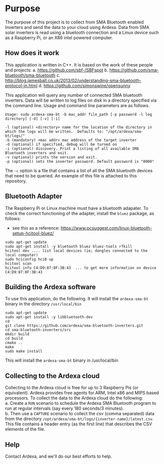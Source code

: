 # Purpose
The purpose of this project is to collect from SMA Bluetooth enabled Inverters and send the data to your cloud using Ardexa. Data from SMA solar inverters is read using a bluetooth connection and a Linux device such as a Raspberry Pi, or an X86 intel powered computer. 

## How does it work
This application is written in C++. It is based on the work of these people and projects:
a. https://github.com/sbf-/SBFspot
b.	https://github.com/sma-bluetooth/sma-bluetooth
c.	http://blog.jamesball.co.uk/2013/02/understanding-sma-bluetooth-protocol-in.html
d.	https://github.com/simonswine/opensunny

This application will query any number of connected SMA bluetooth inverters. Data will be written to log files on disk in a directory specified via the command line. Usage and command line parameters are as follows.

```
Usage: sudo ardexa-sma-bt -b mac_addr file_path [-p password -l log directory] [-d] [-v] [-i]
```

```
-l (optional) <directory> name for the location of the directory in which the logs will be written.  Defaults to: "/opt/ardexa/sma-bt/logs/"
-b (mandatory) <mac addr> mac address of the target inverter
-d (optional) if specified, debug will be turned on
-i (optional) discovery. Print a listing of all available SMA Bluetooth inverters and exit.
-v (optional) prints the version and exit.
-p (optional) sets the inverter password. Default password is "0000"
```

The `-c` option is a file that contains a list of all the SMA bluetooth devices that need to be queried. An example of this file is attached to this repository.

## Bluetooth Adapter
The Raspberry Pi or Linux machine must have a bluetooth adapater. To check the correct functioning of the adapter, install the `bluez` package, as follows:
- see this as a reference: https://www.pcsuggest.com/linux-bluetooth-setup-hcitool-bluez/
```
sudo apt-get update
sudo apt-get install -y bluetooth bluez bluez-tools rfkill
hcitool dev .... list local devices (ie; dongles connected to the local computer)
sudo hciconfig hci0 up
hcitool scan
hcitool info C4:D9:87:8F:3B:43  ... to get more information on device C4:D9:87:8F:3B:43
```

## Building the Ardexa software
To use this application, do the following. It will install the `ardexa-sma-bt` binary in the directory `/usr/local/bin`
```
sudo apt-get update
sudo apt-get install -y libbluetooth-dev
cd
git clone https://github.com/ardexa/sma-bluetooth-inverters.git
cd sma-bluetooth-inverters/src
mkdir build
cd build
cmake ..
make
sudo make install
```

This will install the `ardexa-sma-bt` binary in /usr/local/bin

## Collecting to the Ardexa cloud
Collecting to the Ardexa cloud is free for up to 3 Raspberry Pis (or equivalent). Ardexa provides free agents for ARM, Intel x86 and MIPS based processors. To collect the data to the Ardexa cloud do the following:    
a. Create a `RUN` scenario to schedule the Ardexa SMA Bluetooth program to run at regular intervals (say every 180 seconds/3 minutes).    
b. Then use a `CAPTURE` scenario to collect the csv (comma separated) data from the directory `/opt/ardexa/sma-bt/logs/{inverter-name}/latest.csv`. This file contains a header entry (as the first line) that describes the CSV elements of the file.

## Help
Contact Ardexa, and we'll do our best efforts to help.

